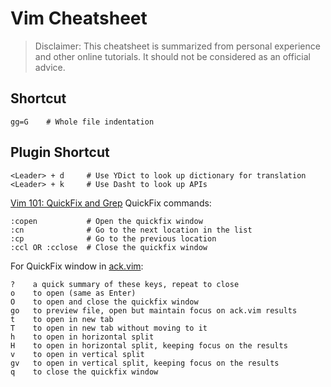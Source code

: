 # Vim Cheatsheet

>Disclaimer: This cheatsheet is summarized from personal experience and other online tutorials. It should not be considered as an official advice.

## Shortcut
```vim
gg=G    # Whole file indentation
```

## Plugin Shortcut
```vim
<Leader> + d     # Use YDict to look up dictionary for translation
<Leader> + k     # Use Dasht to look up APIs
```

[Vim 101: QuickFix and Grep](https://medium.com/usevim/vim-101-quickfix-and-grep-c782cb65e524)
QuickFix commands:
```
:copen           # Open the quickfix window
:cn              # Go to the next location in the list
:cp              # Go to the previous location
:ccl OR :cclose  # Close the quickfix window
```

For QuickFix window in [ack.vim](https://github.com/mileszs/ack.vim):
```
?    a quick summary of these keys, repeat to close
o    to open (same as Enter)
O    to open and close the quickfix window
go   to preview file, open but maintain focus on ack.vim results
t    to open in new tab
T    to open in new tab without moving to it
h    to open in horizontal split
H    to open in horizontal split, keeping focus on the results
v    to open in vertical split
gv   to open in vertical split, keeping focus on the results
q    to close the quickfix window
```
